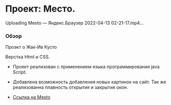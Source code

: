 # Проект: Местo.


Uploading Mesto — Яндекс.Браузер 2022-04-13 02-21-17.mp4…



### Обзор

Проэкт о Жак-Ив Кусто

Верстка Html и CSS.
* Проект реализован с применением языка программирования java Script.
* Добавлена возможность добавления новых картинок на сайт. Так же реализованна плавность открытия и закрытия окон.

* [Ссылка на Mesto](https://sergeypervushin357.github.io/mesto/index.html)









